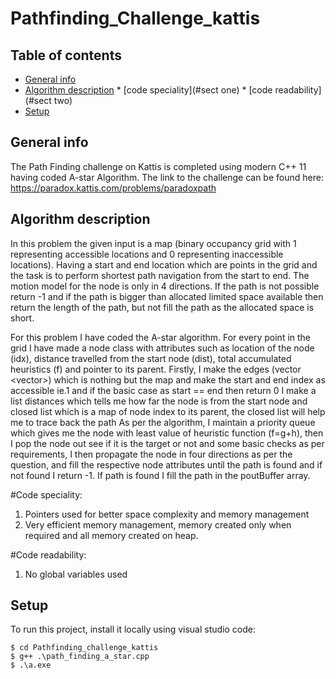 # Pathfinding_Challenge_kattis



## Table of contents
* [General info](#general-info)
* [Algorithm description](#Algorithm-description)
	    * [code speciality](#sect one)
            * [code readability](#sect two)
* [Setup](#setup)

## General info
The Path Finding challenge on Kattis is completed using modern C++ 11 having coded A-star Algorithm.
The link to the challenge can be found here:  https://paradox.kattis.com/problems/paradoxpath
	
## Algorithm description

In this problem the given input is a map (binary occupancy grid with 1 representing accessible locations and 0 representing inaccessible locations). Having a start and end location which are points in the grid and the task is to perform shortest path navigation from the start to end. The motion model for the node is only in 4 directions. If the path is not possible return -1 and if the path is bigger than allocated limited space available then return the length of the path, but not fill the path as the allocated space is short.

For this problem I have coded the A-star algorithm. For every point in the grid I have made a node class with attributes such as location of the node (idx), distance travelled from the start node (dist), total accumulated heuristics (f) and pointer to its parent.
Firstly, I make the edges (vector <vector<int>>) which is nothing but the map and make the start and end index as accessible ie.1 and if the basic case as start == end then return 0
I make a list distances which tells me how far the node is from the start node and closed list which is a map of node index to its parent, the closed list will help me to trace back the path
As per the algorithm, I maintain a priority queue which gives me the node with least value of heuristic function (f=g+h), then I pop the node out see if it is the target or not and some basic checks as per requirements, I then propagate the node in four directions as per the question, and fill the respective node attributes until the path is found and if not found I return -1. If path is found I fill the path in the poutBuffer array.
	
#Code speciality:
1.	Pointers used for better space complexity and memory management
2.	Very efficient memory management, memory created only when required and all memory created on heap.

#Code readability:
1.	No global variables used


	
## Setup
To run this project, install it locally using visual studio code:


```
$ cd Pathfinding_challenge_kattis
$ g++ .\path_finding_a_star.cpp
$ .\a.exe
```
